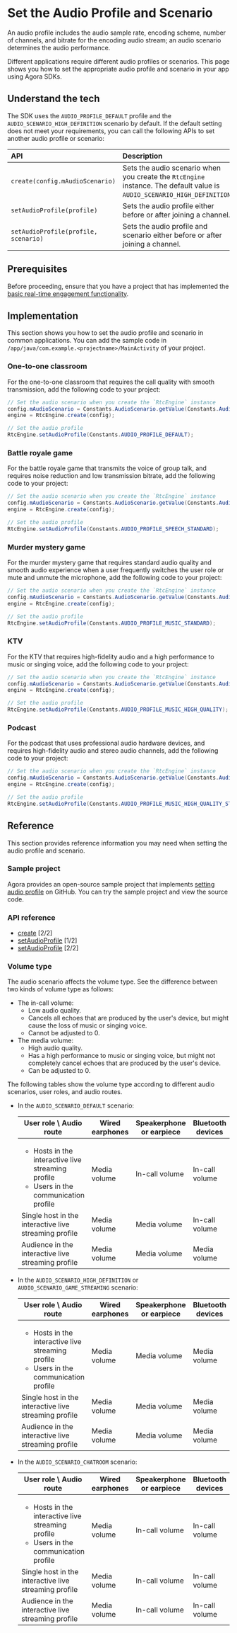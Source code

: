 # Set the Audio Profile and Scenario

An audio profile includes the audio sample rate, encoding scheme, number of channels, and bitrate for the encoding audio stream; an audio scenario determines the audio performance.

Different applications require different audio profiles or scenarios. This page shows you how to set the appropriate audio profile and scenario in your app using Agora SDKs.

## Understand the tech

The SDK uses the `AUDIO_PROFILE_DEFAULT` profile and the `AUDIO_SCENARIO_HIGH_DEFINITION` scenario by default. If the default setting does not meet your requirements, you can call the following APIs to set another audio profile or scenario:

| API                                          | Description                                                  |
| :---------------------------------------------- | :----------------------------------------------------------- |
| `create(config.mAudioScenario)`        | Sets the audio scenario when you create the `RtcEngine` instance. The default value is `AUDIO_SCENARIO_HIGH_DEFINITION`. |
| `setAudioProfile(profile)` | Sets the audio profile either before or after joining a channel. |
| `setAudioProfile(profile, scenario)` | Sets the audio profile and scenario either before or after joining a channel. |

## Prerequisites

Before proceeding, ensure that you have a project that has implemented the [basic real-time engagement functionality](https://docs-preprod.agora.io/en/video-call-4.x-preview/start_call_android_ng?platform=Android).

## Implementation

This section shows you how to set the audio profile and scenario in common applications. You can add the sample code in `/app/java/com.example.<projectname>/MainActivity` of your project.

### One-to-one classroom

For the one-to-one classroom that requires the call quality with smooth transmission, add the following code to your project:

```java
// Set the audio scenario when you create the `RtcEngine` instance
config.mAudioScenario = Constants.AudioScenario.getValue(Constants.AudioScenario.DEFAULT);
engine = RtcEngine.create(config);

// Set the audio profile
RtcEngine.setAudioProfile(Constants.AUDIO_PROFILE_DEFAULT);
```
### Battle royale game

For the battle royale game that transmits the voice of group talk, and requires noise reduction and low transmission bitrate, add the following code to your project:

```java
// Set the audio scenario when you create the `RtcEngine` instance
config.mAudioScenario = Constants.AudioScenario.getValue(Constants.AudioScenario.CHATROOM);
engine = RtcEngine.create(config);

// Set the audio profile
RtcEngine.setAudioProfile(Constants.AUDIO_PROFILE_SPEECH_STANDARD);
```
### Murder mystery game

For the murder mystery game that requires standard audio quality and smooth audio experience when a user frequently switches the user role or mute and unmute the microphone, add the following code to your project:

```java
// Set the audio scenario when you create the `RtcEngine` instance
config.mAudioScenario = Constants.AudioScenario.getValue(Constants.AudioScenario.CHATROOM);
engine = RtcEngine.create(config);

// Set the audio profile
RtcEngine.setAudioProfile(Constants.AUDIO_PROFILE_MUSIC_STANDARD);
```
### KTV

For the KTV that requires high-fidelity audio and a high performance to music or singing voice, add the following code to your project:

```java
// Set the audio scenario when you create the `RtcEngine` instance
config.mAudioScenario = Constants.AudioScenario.getValue(Constants.AudioScenario.HIGH_DEFINITION);
engine = RtcEngine.create(config);

// Set the audio profile
RtcEngine.setAudioProfile(Constants.AUDIO_PROFILE_MUSIC_HIGH_QUALITY);
```
### Podcast

For the podcast that uses professional audio hardware devices, and requires high-fidelity audio and stereo audio channels, add the following code to your project:

```java
// Set the audio scenario when you create the `RtcEngine` instance
config.mAudioScenario = Constants.AudioScenario.getValue(Constants.AudioScenario.HIGH_DEFINITION);
engine = RtcEngine.create(config);

// Set the audio profile
RtcEngine.setAudioProfile(Constants.AUDIO_PROFILE_MUSIC_HIGH_QUALITY_STEREO);
```

## Reference

This section provides reference information you may need when setting the audio profile and scenario.

### Sample project

Agora provides an open-source sample project that implements [setting audio profile](https://github.com/AgoraIO/API-Examples/blob/dev/3.6.200/Android/APIExample/app/src/main/java/io/agora/api/example/examples/advanced/SetAudioProfile.java) on GitHub. You can try the sample project and view the source code.

### API reference

- [create](https://docs-preview.agoralab.co/en/trinity/API%20Reference/java_high_level/classio_1_1agora_1_1rtc2_1_1_rtc_engine.html#afffd4c0d9b799631ed407c5167b6e09a) [2/2]
- [setAudioProfile](https://docs-preview.agoralab.co/en/trinity/API%20Reference/java_high_level/classio_1_1agora_1_1rtc2_1_1_rtc_engine.html#ac4d4cabacd4c45dcbb7439ba9d86136e) [1/2]
- [setAudioProfile](https://docs-preview.agoralab.co/en/trinity/API%20Reference/java_high_level/classio_1_1agora_1_1rtc2_1_1_rtc_engine.html#abb4b63716fda137ecd5254137c79547f) [2/2]

### Volume type

The audio scenario affects the volume type. See the difference between two kinds of volume type as follows:

- The in-call volume:
  - Low audio quality.
  - Cancels all echoes that are produced by the user's device, but might cause the loss of music or singing voice.
  - Cannot be adjusted to 0.
- The media volume:
  - High audio quality.
  - Has a high performance to music or singing voice, but might not completely cancel echoes that are produced by the user's device.
  - Can be adjusted to 0.

The following tables show the volume type according to different audio scenarios, user roles, and audio routes.

- In the `AUDIO_SCENARIO_DEFAULT` scenario:

  | User role \ Audio route                                     | Wired earphones | Speakerphone or earpiece | Bluetooth devices |
  | ------------------------------------------------------------ | --------------- | ------------------------- | ----------------- |
  | <ul><li>Hosts in the interactive live streaming profile</li><li>Users in the communication profile</li></ul> | Media volume    | In-call volume            | In-call volume    |
  | Single host in the interactive live  streaming profile       | Media volume    | Media volume              | In-call volume    |
  | Audience in the interactive live  streaming profile          | Media volume    | Media volume              | Media volume      |

- In the `AUDIO_SCENARIO_HIGH_DEFINITION` or `AUDIO_SCENARIO_GAME_STREAMING` scenario:

  | User role \ Audio route                                     | Wired earphones | Speakerphone or earpiece | Bluetooth devices |
  | ------------------------------------------------------------ | --------------- | ------------------------- | ----------------- |
  | <ul><li>Hosts in the interactive live streaming profile</li><li>Users in the communication profile</li></ul> | Media volume    | Media volume            | Media volume    |
  | Single host in the interactive live  streaming profile       | Media volume    | Media volume              | Media volume    |
  | Audience in the interactive live  streaming profile          | Media volume    | Media volume              | Media volume      |

- In the `AUDIO_SCENARIO_CHATROOM` scenario:

  | User role \ Audio route                                     | Wired earphones | Speakerphone or earpiece | Bluetooth devices |
  | ------------------------------------------------------------ | --------------- | ------------------------- | ----------------- |
  | <ul><li>Hosts in the interactive live streaming profile</li><li>Users in the communication profile</li></ul> | Media volume    | In-call volume            | In-call volume    |
  | Single host in the interactive live  streaming profile       | Media volume    | In-call volume              | In-call volume    |
  | Audience in the interactive live  streaming profile          | Media volume    | In-call volume              | In-call volume      |